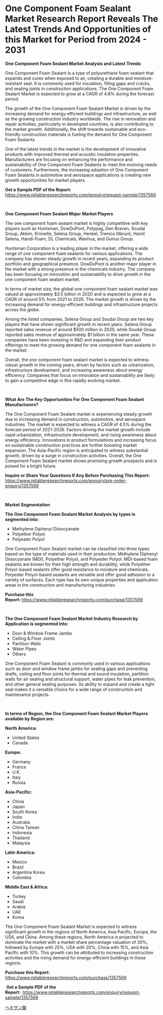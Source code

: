 <p><h1>One Component Foam Sealant Market Research Report Reveals The Latest Trends And Opportunities of this Market for Period from 2024 - 2031</h1></p><p><strong>One Component Foam Sealant Market Analysis and Latest Trends</strong></p>
<p><p>One Component Foam Sealant is a type of polyurethane foam sealant that expands and cures when exposed to air, creating a durable and moisture-resistant seal. It is commonly used for insulation, filling gaps and cracks, and sealing joints in construction applications. The One Component Foam Sealant Market is expected to grow at a CAGR of 4.8% during the forecast period.</p><p>The growth of the One Component Foam Sealant Market is driven by the increasing demand for energy-efficient buildings and infrastructure, as well as the growing construction industry worldwide. The rise in renovation and repair activities, particularly in developed countries, is also contributing to the market growth. Additionally, the shift towards sustainable and eco-friendly construction materials is fueling the demand for One Component Foam Sealants.</p><p>One of the latest trends in the market is the development of innovative products with improved thermal and acoustic insulation properties. Manufacturers are focusing on enhancing the performance and sustainability of One Component Foam Sealants to meet the evolving needs of customers. Furthermore, the increasing adoption of One Component Foam Sealants in automotive and aerospace applications is creating new growth opportunities for market players.</p></p>
<p><strong>Get a Sample PDF of the Report:&nbsp;</strong> <a href="https://www.reliableresearchreports.com/enquiry/request-sample/1357569">https://www.reliableresearchreports.com/enquiry/request-sample/1357569</a></p>
<p>&nbsp;</p>
<p><strong>One Component Foam Sealant Major Market Players</strong></p>
<p><p>The one component foam sealant market is highly competitive with key players such as Huntsman, DowDuPont, Polypag, Den Braven, Soudal Group, Akkim, Krimelte, Selena Group, Henkel, Tremco Illbruck, Hamil Selena, Handi-Foam, DL Chemicals, Wanhua, and Gunuo Group.</p><p>Huntsman Corporation is a leading player in the market, offering a wide range of one component foam sealants for various applications. The company has shown steady growth in recent years, expanding its product portfolio and geographical presence. DowDuPont is another major player in the market with a strong presence in the chemicals industry. The company has been focusing on innovation and sustainability to drive growth in the one component foam sealant market.</p><p>In terms of market size, the global one component foam sealant market was valued at approximately $3.5 billion in 2020 and is expected to grow at a CAGR of around 5% from 2021 to 2026. The market growth is driven by the increasing demand for energy-efficient buildings and infrastructure projects across the globe.</p><p>Among the listed companies, Selena Group and Soudal Group are two key players that have shown significant growth in recent years. Selena Group reported sales revenue of around $500 million in 2020, while Soudal Group reported sales revenue of approximately $1 billion in the same year. These companies have been investing in R&D and expanding their product offerings to meet the growing demand for one component foam sealants in the market.</p><p>Overall, the one component foam sealant market is expected to witness robust growth in the coming years, driven by factors such as urbanization, infrastructure development, and increasing awareness about energy efficiency. Companies that focus on innovation and sustainability are likely to gain a competitive edge in this rapidly evolving market.</p></p>
<p>&nbsp;</p>
<p><strong>What Are The Key Opportunities For One Component Foam Sealant Manufacturers?</strong></p>
<p><p>The One Component Foam Sealant market is experiencing steady growth due to increasing demand in construction, automotive, and aerospace industries. The market is expected to witness a CAGR of 4.5% during the forecast period of 2021-2026. Factors driving the market growth include rapid urbanization, infrastructure development, and rising awareness about energy efficiency. Innovations in product formulations and increasing focus on sustainable construction practices are further boosting market expansion. The Asia-Pacific region is anticipated to witness substantial growth, driven by a surge in construction activities. Overall, the One Component Foam Sealant market shows promising growth prospects and is poised for a bright future.</p></p>
<p><strong>Inquire or Share Your Questions If Any Before Purchasing This Report:</strong> <a href="https://www.reliableresearchreports.com/enquiry/pre-order-enquiry/1357569">https://www.reliableresearchreports.com/enquiry/pre-order-enquiry/1357569</a></p>
<p>&nbsp;</p>
<p><strong>Market Segmentation</strong></p>
<p><strong>The One Component Foam Sealant Market Analysis by types is segmented into:</strong></p>
<p><ul><li>Methylene Diphenyl Diisocyanate</li><li>Polyether Polyol</li><li>Polyester Polyol</li></ul></p>
<p><p>One Component Foam Sealant market can be classified into three types based on the type of materials used in their production: Methylene Diphenyl Diisocyanate (MDI), Polyether Polyol, and Polyester Polyol. MDI-based foam sealants are known for their high strength and durability, while Polyether Polyol-based sealants offer good resistance to moisture and chemicals. Polyester Polyol-based sealants are versatile and offer good adhesion to a variety of surfaces. Each type has its own unique properties and application areas in the construction and manufacturing industries.</p></p>
<p><strong>Purchase this Report:&nbsp;</strong><a href="https://www.reliableresearchreports.com/purchase/1357569">https://www.reliableresearchreports.com/purchase/1357569</a></p>
<p>&nbsp;</p>
<p><strong>The One Component Foam Sealant Market Industry Research by Application is segmented into:</strong></p>
<p><ul><li>Door & Window Frame Jambs</li><li>Ceiling & Floor Joints</li><li>Partition Walls</li><li>Water Pipes</li><li>Others</li></ul></p>
<p><p>One Component Foam Sealant is commonly used in various applications such as door and window frame jambs for sealing gaps and preventing drafts, ceiling and floor joints for thermal and sound insulation, partition walls for air sealing and structural support, water pipes for leak prevention, and other general sealing purposes. Its ability to expand and create a tight seal makes it a versatile choice for a wide range of construction and maintenance projects.</p></p>
<p>&nbsp;</p>
<p><strong>In terms of Region, the One Component Foam Sealant Market Players available by Region are:</strong></p>
<p>
    <p> <strong> North America: </strong>
        <ul>
            <li>United States</li>
            <li>Canada</li>
        </ul>
        </p> 
    <p> <strong> Europe: </strong>
        <ul>
            <li>Germany</li>
            <li>France</li>
            <li>U.K.</li>
            <li>Italy</li>
            <li>Russia</li>
        </ul>
        </p> 
    <p> <strong> Asia-Pacific: </strong>
        <ul>
            <li>China</li>
            <li>Japan</li>
            <li>South Korea</li>
            <li>India</li>
            <li>Australia</li>
            <li>China Taiwan</li>
            <li>Indonesia</li>
            <li>Thailand</li>
            <li>Malaysia</li>
        </ul>
        </p> 
    <p> <strong> Latin America: </strong>
        <ul>
            <li>Mexico</li>
            <li>Brazil</li>
            <li>Argentina Korea</li>
            <li>Colombia</li>
        </ul>
        </p> 
    <p> <strong> Middle East & Africa: </strong>
        <ul>
            <li>Turkey</li>
            <li>Saudi</li>
            <li>Arabia</li>
            <li>UAE</li>
            <li>Korea</li>
        </ul>
    </p>
    </p>
<p><p>The One Component Foam Sealant Market is expected to witness significant growth in the regions of North America, Asia Pacific, Europe, the USA, and China. Among these regions, North America is projected to dominate the market with a market share percentage valuation of 30%, followed by Europe with 25%, USA with 20%, China with 15%, and Asia Pacific with 10%. This growth can be attributed to increasing construction activities and the rising demand for energy-efficient buildings in these regions.</p></p>
<p><strong>Purchase this Report: </strong><a href="https://www.reliableresearchreports.com/purchase/1357569">https://www.reliableresearchreports.com/purchase/1357569</a></p>
<p>&nbsp;<strong>Get a Sample PDF of the Report:&nbsp;&nbsp;</strong><a href="https://www.reliableresearchreports.com/enquiry/request-sample/1357569">https://www.reliableresearchreports.com/enquiry/request-sample/1357569</a></p>
<p><strong></strong></p>
<p><p><a href="https://github.com/wkuactfdzwizk06/Market-Research-Report-List-1/blob/main/2180056194636.md">ヘキサン酸</a></p></p>